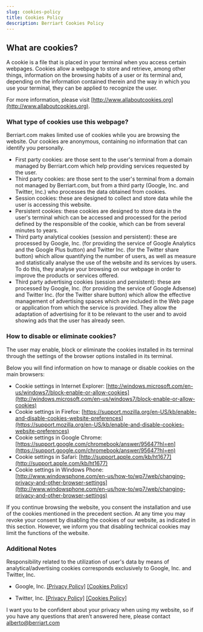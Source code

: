 ```yaml
---
slug: cookies-policy
title: Cookies Policy
description: Berriart Cookies Policy
---
```


## What are cookies?

A cookie is a file that is placed in your terminal when you access certain webpages. Cookies allow a webpage to store and retrieve, among other things, information on the browsing habits of a user or its terminal and, depending on the information contained therein and the way in which you use your terminal, they can be applied to recognize the user.

For more information, please visit  [http://www.allaboutcookies.org](http://www.allaboutcookies.org).

### What type of cookies use this webpage?

Berriart.com makes limited use of cookies while you are browsing the website. Our cookies are anonymous, containing no information that can identify you personally.

- First party cookies: are those sent to the user's terminal from a domain managed by Berriart.com which help providing services requested by the user.
- Third party cookies: are those sent to the user's terminal from a domain not managed by Berriart.com, but from a third party (Google, Inc. and Twitter, Inc.) who processes the data obtained from cookies.
- Session cookies: these are designed to collect and store data while the user is accessing this website.
- Persistent cookies: these cookies are designed to store data in the user's terminal which can be accessed and processed for the period defined by the responsible of the cookie, which can be from several minutes to years.
- Third party analytical cookies (session and persistent): these are processed by Google, Inc. (for providing the service of Google Analytics and the Google Plus button) and Twitter Inc. (for the Twitter share button) which allow quantifying the number of users, as well as measure and statistically analyse the use of the website and its services by users. To do this, they analyse your browsing on our webpage in order to improve the products or services offered.
- Third party advertising cookies (session and persistent): these are processed by Google, Inc. (for providing the service of Google Adsense) and Twitter Inc. (for the Twitter share button) which allow the effective management of advertising spaces which are included in the Web page or application from which the service is provided. They allow the adaptation of advertising for it to be relevant to the user and to avoid showing ads that the user has already seen.

### How to disable or eliminate cookies?

The user may enable, block or eliminate the cookies installed in its terminal through the settings of the browser options installed in its terminal.

Below you will find information on how to manage or disable cookies on the main browsers:

- Cookie settings in Internet Explorer: [http://windows.microsoft.com/en-us/windows7/block-enable-or-allow-cookies](http://windows.microsoft.com/en-us/windows7/block-enable-or-allow-cookies)
- Cookie settings in Firefox: [https://support.mozilla.org/en-US/kb/enable-and-disable-cookies-website-preferences](https://support.mozilla.org/en-US/kb/enable-and-disable-cookies-website-preferences)
- Cookie settings in Google Chrome: [https://support.google.com/chromebook/answer/95647?hl=en](https://support.google.com/chromebook/answer/95647?hl=en)
- Cookie settings in Safari: [http://support.apple.com/kb/ht1677](http://support.apple.com/kb/ht1677)
- Cookie settings in Windows Phone: [http://www.windowsphone.com/en-us/how-to/wp7/web/changing-privacy-and-other-browser-settings](http://www.windowsphone.com/en-us/how-to/wp7/web/changing-privacy-and-other-browser-settings)

If you continue browsing the website, you consent the installation and use of the cookies mentioned in the precedent section. At any time you may revoke your consent by disabling the cookies of our website, as indicated in this section. However, we inform you that disabling technical cookies may limit the functions of the website.

### Additional Notes

Responsibility related to the utilization of user's data by means of analytical/advertising cookies corresponds exclusively to Google, Inc. and Twitter, Inc.

- Google, Inc. [[Privacy Policy]](https://www.google.es/intl/en-GB/policies/privacy/) [[Cookies Policy]](https://www.google.com/policies/technologies/cookies/)

- Twitter, Inc. [[Privacy Policy]](https://twitter.com/privacy) [[Cookies Policy]](https://support.twitter.com/articles/20170521)

I want you to be confident about your privacy when using my website, so if you have any questions that aren’t answered here, please contact alberto@berriart.com
